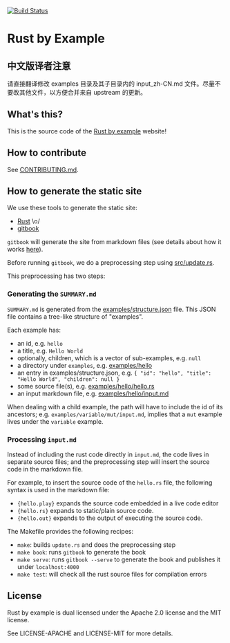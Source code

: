 [![Build Status](https://travis-ci.org/japaric/rust-by-example.svg?branch=master)](https://travis-ci.org/japaric/rust-by-example)
# Rust by Example

## 中文版译者注意

请直接翻译修改 examples 目录及其子目录内的 input_zh-CN.md 文件。尽量不要改其他文件，以方便合并来自 upstream 的更新。

## What's this?

This is the source code of the
[Rust by example](http://rustbyexample.com) website!

## How to contribute

See [CONTRIBUTING.md](CONTRIBUTING.md).

## How to generate the static site

We use these tools to generate the static site:

* [Rust](http://www.rust-lang.org/) \o/
* [gitbook](http://www.gitbook.io)

`gitbook` will generate the site from markdown files (see details about how it
works [here](https://github.com/GitbookIO/gitbook#book-format)).

Before running `gitbook`, we do a preprocessing step using
[src/update.rs](src/update.rs).

This preprocessing has two steps:

### Generating the `SUMMARY.md`

`SUMMARY.md` is generated from the
[examples/structure.json](examples/structure.json) file. This JSON file
contains a tree-like structure of "examples".

Each example has:

* an id, e.g. `hello`
* a title, e.g. `Hello World`
* optionally, children, which is a vector of sub-examples, e.g. `null`
* a directory under `examples`, e.g. [examples/hello](examples/hello)
* an entry in examples/structure.json, e.g.
  `{ "id": "hello", "title": "Hello World", "children": null }`
* some source file(s), e.g. [examples/hello/hello.rs](examples/hello/hello.rs)
* an input markdown file, e.g.
  [examples/hello/input.md](examples/hello/input.md)

When dealing with a child example, the path will have to include the id of its
ancestors; e.g. `examples/variable/mut/input.md`, implies that a `mut` example
lives under the `variable` example.

### Processing `input.md`

Instead of including the rust code directly in `input.md`, the code lives in
separate source files; and the preprocessing step will insert the source code
in the markdown file.

For example, to insert the source code of the `hello.rs` file, the following
syntax is used in the markdown file:

* `{hello.play}` expands the source code embedded in a live code editor
* `{hello.rs}` expands to static/plain source code.
* `{hello.out}` expands to the output of executing the source code.

The Makefile provides the following recipes:

* `make`: builds `update.rs` and does the preprocessing step
* `make book`: runs `gitbook` to generate the book
* `make serve`: runs `gitbook --serve` to generate the book and publishes it
  under `localhost:4000`
* `make test`: will check all the rust source files for compilation errors

## License

Rust by example is dual licensed under the Apache 2.0 license and the MIT
license.

See LICENSE-APACHE and LICENSE-MIT for more details.
